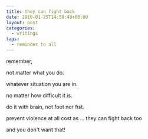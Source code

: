 ```yaml
---
title: they can fight back
date: 2010-01-25T14:58:49+00:00
layout: post
categories:
  - writings
tags:
  - reminder to all
---
```


remember,

not matter what you do.

whatever situation you are in.

no matter how difficult it is.

do it with brain, not foot nor fist.

prevent violence at all cost as ... they can fight back too

and you don't want that!
